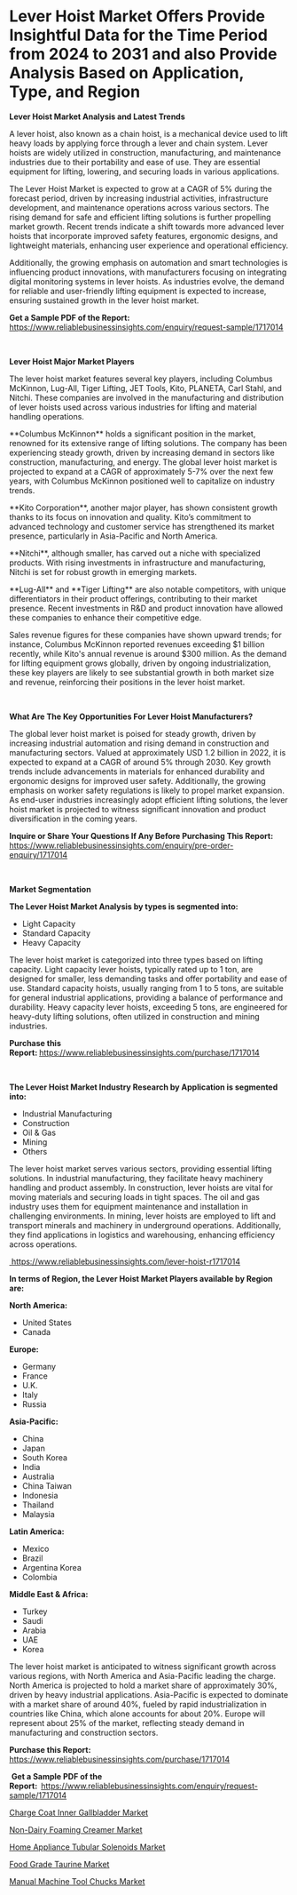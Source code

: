 <p><h1>Lever Hoist Market Offers Provide Insightful Data for the Time Period from 2024 to 2031 and also Provide Analysis Based on Application, Type, and Region</h1></p><p><strong>Lever Hoist Market Analysis and Latest Trends</strong></p>
<p><p>A lever hoist, also known as a chain hoist, is a mechanical device used to lift heavy loads by applying force through a lever and chain system. Lever hoists are widely utilized in construction, manufacturing, and maintenance industries due to their portability and ease of use. They are essential equipment for lifting, lowering, and securing loads in various applications.</p><p>The Lever Hoist Market is expected to grow at a CAGR of 5% during the forecast period, driven by increasing industrial activities, infrastructure development, and maintenance operations across various sectors. The rising demand for safe and efficient lifting solutions is further propelling market growth. Recent trends indicate a shift towards more advanced lever hoists that incorporate improved safety features, ergonomic designs, and lightweight materials, enhancing user experience and operational efficiency. </p><p>Additionally, the growing emphasis on automation and smart technologies is influencing product innovations, with manufacturers focusing on integrating digital monitoring systems in lever hoists. As industries evolve, the demand for reliable and user-friendly lifting equipment is expected to increase, ensuring sustained growth in the lever hoist market.</p></p>
<p><strong>Get a Sample PDF of the Report:&nbsp;</strong> <a href="https://www.reliablebusinessinsights.com/enquiry/request-sample/1717014?utm_campaign=62&utm_medium=2&utm_source=Github&utm_content=ia&utm_term=10102024&utm_id=lever-hoist">https://www.reliablebusinessinsights.com/enquiry/request-sample/1717014</a></p>
<p>&nbsp;</p>
<p><strong>Lever Hoist Major Market Players</strong></p>
<p><p>The lever hoist market features several key players, including Columbus McKinnon, Lug-All, Tiger Lifting, JET Tools, Kito, PLANETA, Carl Stahl, and Nitchi. These companies are involved in the manufacturing and distribution of lever hoists used across various industries for lifting and material handling operations.</p><p>**Columbus McKinnon** holds a significant position in the market, renowned for its extensive range of lifting solutions. The company has been experiencing steady growth, driven by increasing demand in sectors like construction, manufacturing, and energy. The global lever hoist market is projected to expand at a CAGR of approximately 5-7% over the next few years, with Columbus McKinnon positioned well to capitalize on industry trends.</p><p>**Kito Corporation**, another major player, has shown consistent growth thanks to its focus on innovation and quality. Kito’s commitment to advanced technology and customer service has strengthened its market presence, particularly in Asia-Pacific and North America.</p><p>**Nitchi**, although smaller, has carved out a niche with specialized products. With rising investments in infrastructure and manufacturing, Nitchi is set for robust growth in emerging markets.</p><p>**Lug-All** and **Tiger Lifting** are also notable competitors, with unique differentiators in their product offerings, contributing to their market presence. Recent investments in R&D and product innovation have allowed these companies to enhance their competitive edge.</p><p>Sales revenue figures for these companies have shown upward trends; for instance, Columbus McKinnon reported revenues exceeding $1 billion recently, while Kito's annual revenue is around $300 million. As the demand for lifting equipment grows globally, driven by ongoing industrialization, these key players are likely to see substantial growth in both market size and revenue, reinforcing their positions in the lever hoist market.</p></p>
<p>&nbsp;</p>
<p><strong>What Are The Key Opportunities For Lever Hoist Manufacturers?</strong></p>
<p><p>The global lever hoist market is poised for steady growth, driven by increasing industrial automation and rising demand in construction and manufacturing sectors. Valued at approximately USD 1.2 billion in 2022, it is expected to expand at a CAGR of around 5% through 2030. Key growth trends include advancements in materials for enhanced durability and ergonomic designs for improved user safety. Additionally, the growing emphasis on worker safety regulations is likely to propel market expansion. As end-user industries increasingly adopt efficient lifting solutions, the lever hoist market is projected to witness significant innovation and product diversification in the coming years.</p></p>
<p><strong>Inquire or Share Your Questions If Any Before Purchasing This Report:</strong> <a href="https://www.reliablebusinessinsights.com/enquiry/pre-order-enquiry/1717014?utm_campaign=62&utm_medium=2&utm_source=Github&utm_content=ia&utm_term=10102024&utm_id=lever-hoist">https://www.reliablebusinessinsights.com/enquiry/pre-order-enquiry/1717014</a></p>
<p>&nbsp;</p>
<p><strong>Market Segmentation</strong></p>
<p><strong>The Lever Hoist Market Analysis by types is segmented into:</strong></p>
<p><ul><li>Light Capacity</li><li>Standard Capacity</li><li>Heavy Capacity</li></ul></p>
<p><p>The lever hoist market is categorized into three types based on lifting capacity. Light capacity lever hoists, typically rated up to 1 ton, are designed for smaller, less demanding tasks and offer portability and ease of use. Standard capacity hoists, usually ranging from 1 to 5 tons, are suitable for general industrial applications, providing a balance of performance and durability. Heavy capacity lever hoists, exceeding 5 tons, are engineered for heavy-duty lifting solutions, often utilized in construction and mining industries.</p></p>
<p><strong>Purchase this Report:&nbsp;</strong><a href="https://www.reliablebusinessinsights.com/purchase/1717014?utm_campaign=62&utm_medium=2&utm_source=Github&utm_content=ia&utm_term=10102024&utm_id=lever-hoist">https://www.reliablebusinessinsights.com/purchase/1717014</a></p>
<p>&nbsp;</p>
<p><strong>The Lever Hoist Market Industry Research by Application is segmented into:</strong></p>
<p><ul><li>Industrial Manufacturing</li><li>Construction</li><li>Oil & Gas</li><li>Mining</li><li>Others</li></ul></p>
<p><p>The lever hoist market serves various sectors, providing essential lifting solutions. In industrial manufacturing, they facilitate heavy machinery handling and product assembly. In construction, lever hoists are vital for moving materials and securing loads in tight spaces. The oil and gas industry uses them for equipment maintenance and installation in challenging environments. In mining, lever hoists are employed to lift and transport minerals and machinery in underground operations. Additionally, they find applications in logistics and warehousing, enhancing efficiency across operations.</p></p>
<p><a href="https://www.reliablebusinessinsights.com/lever-hoist-r1717014?utm_campaign=62&utm_medium=2&utm_source=Github&utm_content=ia&utm_term=10102024&utm_id=lever-hoist">&nbsp;https://www.reliablebusinessinsights.com/lever-hoist-r1717014</a></p>
<p><strong>In terms of Region, the Lever Hoist Market Players available by Region are:</strong></p>
<p>
    <p> <strong> North America: </strong>
        <ul>
            <li>United States</li>
            <li>Canada</li>
        </ul>
        </p> 
    <p> <strong> Europe: </strong>
        <ul>
            <li>Germany</li>
            <li>France</li>
            <li>U.K.</li>
            <li>Italy</li>
            <li>Russia</li>
        </ul>
        </p> 
    <p> <strong> Asia-Pacific: </strong>
        <ul>
            <li>China</li>
            <li>Japan</li>
            <li>South Korea</li>
            <li>India</li>
            <li>Australia</li>
            <li>China Taiwan</li>
            <li>Indonesia</li>
            <li>Thailand</li>
            <li>Malaysia</li>
        </ul>
        </p> 
    <p> <strong> Latin America: </strong>
        <ul>
            <li>Mexico</li>
            <li>Brazil</li>
            <li>Argentina Korea</li>
            <li>Colombia</li>
        </ul>
        </p> 
    <p> <strong> Middle East & Africa: </strong>
        <ul>
            <li>Turkey</li>
            <li>Saudi</li>
            <li>Arabia</li>
            <li>UAE</li>
            <li>Korea</li>
        </ul>
    </p>
    </p>
<p><p>The lever hoist market is anticipated to witness significant growth across various regions, with North America and Asia-Pacific leading the charge. North America is projected to hold a market share of approximately 30%, driven by heavy industrial applications. Asia-Pacific is expected to dominate with a market share of around 40%, fueled by rapid industrialization in countries like China, which alone accounts for about 20%. Europe will represent about 25% of the market, reflecting steady demand in manufacturing and construction sectors.</p></p>
<p><strong>Purchase this Report: </strong><a href="https://www.reliablebusinessinsights.com/purchase/1717014?utm_campaign=62&utm_medium=2&utm_source=Github&utm_content=ia&utm_term=10102024&utm_id=lever-hoist">https://www.reliablebusinessinsights.com/purchase/1717014</a></p>
<p>&nbsp;<strong>Get a Sample PDF of the Report:&nbsp;&nbsp;</strong><a href="https://www.reliablebusinessinsights.com/enquiry/request-sample/1717014?utm_campaign=62&utm_medium=2&utm_source=Github&utm_content=ia&utm_term=10102024&utm_id=lever-hoist">https://www.reliablebusinessinsights.com/enquiry/request-sample/1717014</a></p>
<p><strong></strong></p>
<p><p><a href="https://github.com/evzzmaurey/Market-Research-Report-List-1/blob/main/charge-coat-inner-gallbladder-market.md?utm_campaign=62&utm_medium=2&utm_source=Github&utm_content=ia&utm_term=10102024&utm_id=lever-hoist">Charge Coat Inner Gallbladder Market</a></p><p><a href="https://issuu.com/reportprime-2/docs/non-dairy-foaming-creamer-market-si_e2107497292fcf?utm_campaign=62&utm_medium=2&utm_source=Github&utm_content=ia&utm_term=10102024&utm_id=lever-hoist">Non-Dairy Foaming Creamer Market</a></p><p><a href="https://www.linkedin.com/pulse/how-regions-adapting-home-appliance-tubular-solenoids-market-global-rh80c?utm_campaign=62&utm_medium=2&utm_source=Github&utm_content=ia&utm_term=10102024&utm_id=lever-hoist">Home Appliance Tubular Solenoids Market</a></p><p><a href="https://issuu.com/reportprime-2/docs/food-grade-taurine-market-size-2030_ea4838b468fc2e?utm_campaign=62&utm_medium=2&utm_source=Github&utm_content=ia&utm_term=10102024&utm_id=lever-hoist">Food Grade Taurine Market</a></p><p><a href="https://www.linkedin.com/pulse/market-forecast-global-manual-machine-tool-chucks-trends-impact-c5dpf?utm_campaign=62&utm_medium=2&utm_source=Github&utm_content=ia&utm_term=10102024&utm_id=lever-hoist">Manual Machine Tool Chucks Market</a></p></p>